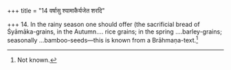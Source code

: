 +++
title = "14 वर्षासु श्यामाकैर्यजेत शरदि"

+++
14. In the rainy season one should offer (the sacrificial bread of Śyāmāka-grains, in the Autumn.... rice grains; in the spring ....barley-grains; seasonally ...bamboo-seeds—this is known from a Brāhmaṇa-text.[^1]  


[^1]: Not known. 
